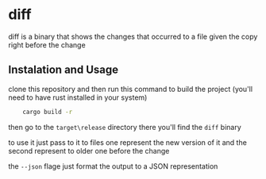 # diff
diff is a binary that shows the changes that occurred to a file given the copy right before the change


## Instalation and Usage

clone this repository and then run this command to build the project (you'll need to have rust installed in your system)

```bash
    cargo build -r
```

then go to the `target\release` directory there you'll find the `diff` binary

to use it just pass to it to files one represent the new version of it and the second represent to older one before the change

the `--json` flage just format the output to a JSON representation
